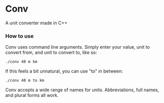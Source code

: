 # Conv
A unit converter made in C++

### How to use 
Conv uses command line arguments. Simply enter your value, unit to convert from, and unit to convert to, like so:

```./conv 40 m km```

If this feels a bit unnatural, you can use "to" in between:

```./conv 40 m to km```

Conv accepts a wide range of names for units. Abbreviations, full names, and plural forms all work. 
